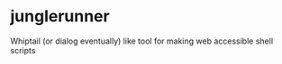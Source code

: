 junglerunner
============

Whiptail (or dialog eventually) like tool for making web accessible shell scripts